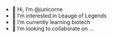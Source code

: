 - 👋 Hi, I’m @junicorne
- 👀 I’m interested in Leauge of Legends
- 🌱 I’m currently learning biotech
- 💞️ I’m looking to collaborate on ...

<!---
junicorne/junicorne is a ✨ special ✨ repository because its `README.md` (this file) appears on your GitHub profile.
You can click the Preview link to take a look at your changes.
--->
